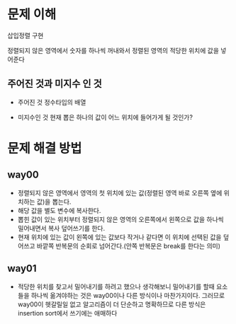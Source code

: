 # 문제 이해

삽입정렬 구현

정렬되지 않은 영역에서
숫자를 하나씩 꺼내와서
정렬된 영역의 적당한 위치에 값을 넣어준다

## 주어진 것과 미지수 인 것

- 주어진 것
  정수타입의 배열

- 미지수인 것
  현재 뽑은 하나의 값이 어느 위치에 들어가게 될 것인가?

# 문제 해결 방법

## way00

- 정렬되지 않은 영역에서 영역의 첫 위치에 있는 값(정렬된 영역 바로 오른쪽 옆에 위치하는 값)을 뽑는다.
- 해당 값을 별도 변수에 복사한다.
- 뽑힌 값이 있는 위치부터 정렬되지 않은 영역의 오른쪽에서 왼쪽으로 값을 하나씩 밀어내면서 복사 덮어쓰기를 한다.
- 현재 위치에 있는 값이 왼쪽에 있는 값보다 작거나 같다면 이 위치에 선택된 값을 덮어쓰고 바깥쪽 반복문의 순회로 넘어간다.(안쪽 반복문은 break를 한다는 의미)

## way01

- 적당한 위치를 찾고서 밀어내기를 하려고 했으나
  생각해보니 밀어내기를 할때 요소들을 하나씩 옮겨야하는 것은 way00이나 다른 방식이나 마찬가지이다.
  그러므로 way00이 헷갈릴일 없고 알고리즘이 더 단순하고 명확하므로 다른 방식은 insertion sort에서 쓰기에는 애매하다
